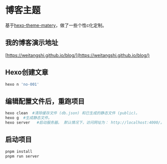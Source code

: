 # 博客主题
基于[hexo-theme-matery](https://github.com/blinkfox/hexo-theme-matery)，做了一些个性c化定制。

## 我的博客演示地址
[https://weitangshi.github.io/blog/](https://weitangshi.github.io/blog/)

## Hexo创建文章
```sh
hexo n 'no-001'
```

## 编辑配置文件后，重跑项目
```sh
hexo clean  #清除缓存文件 (db.json) 和已生成的静态文件 (public)。
hexo g  #生成静态文件。
hexo server   #启动服务器。 默认情况下，访问网址为： http://localhost:4000/。
```

## 启动项目
```sh
pnpm install
pnpm run server
```